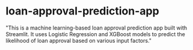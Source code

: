 # loan-approval-prediction-app
"This is a machine learning-based loan approval prediction app built with Streamlit. It uses Logistic Regression and XGBoost models to predict the likelihood of loan approval based on various input factors."
